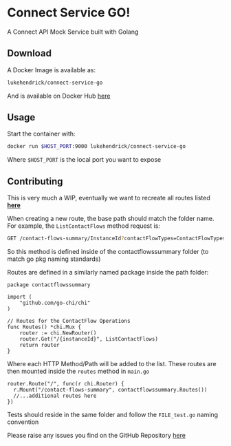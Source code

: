 # Connect Service GO!

A Connect API Mock Service built with Golang

## Download

A Docker Image is available as:
```bash
lukehendrick/connect-service-go
```

And is available on Docker Hub [here](https://hub.docker.com/r/lukehendrick/connect-service-go)

## Usage

Start the container with:
```bash
docker run $HOST_PORT:9000 lukehendrick/connect-service-go
```

Where `$HOST_PORT` is the local port you want to expose

## Contributing

This is very much a WIP, eventually we want to recreate all routes listed **[here](https://docs.aws.amazon.com/connect/latest/APIReference/API_Operations.html)**

When creating a new route, the base path should match the folder name. For example, the `ListContactFlows` method request is:
```bash
GET /contact-flows-summary/InstanceId?contactFlowTypes=ContactFlowTypes&maxResults=MaxResults&nextToken=NextToken HTTP/1.1
```
So this method is defined inside of the contactflowssummary folder (to match go pkg naming standards)

Routes are defined in a similarly named package inside the path folder:
```golang
package contactflowssummary

import (
	"github.com/go-chi/chi"
)

// Routes for the ContactFlow Operations
func Routes() *chi.Mux {
	router := chi.NewRouter()
	router.Get("/{instanceId}", ListContactFlows)
	return router
}
```
Where each HTTP Method/Path will be added to the list. These routes are then mounted inside the `routes` method in `main.go`
```golang
router.Route("/", func(r chi.Router) {
  r.Mount("/contact-flows-summary", contactflowssummary.Routes())
  //...additional routes here
})
```

Tests should reside in the same folder and follow the `FILE_test.go` naming convention

Please raise any issues you find on the GitHub Repository [here](https://github.com/LukeHendrick/connect-service-go.git)